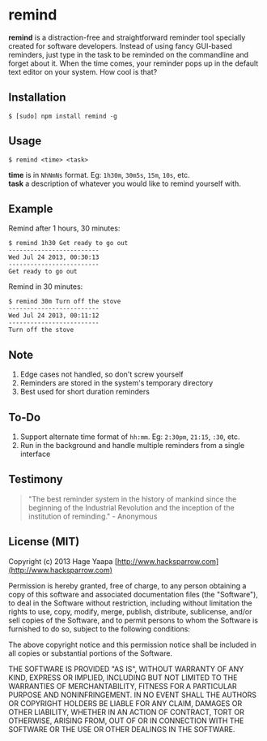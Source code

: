 remind
======

**remind** is a distraction-free and straightforward reminder tool specially created for software developers. Instead of using fancy GUI-based reminders, just type in the task to be reminded on the commandline and forget about it. When the time comes, your reminder pops up in the default text editor on your system. How cool is that?

## Installation

    $ [sudo] npm install remind -g

## Usage

    $ remind <time> <task>

**time** is in `NhNmNs` format. Eg: `1h30m`, `30m5s`, `15m`, `10s`, etc.   
**task** a description of whatever you would like to remind yourself with.

## Example

Remind after 1 hours, 30 minutes:

    $ remind 1h30 Get ready to go out
    -------------------------
    Wed Jul 24 2013, 00:30:13
    -------------------------
    Get ready to go out

Remind in 30 minutes:

    $ remind 30m Turn off the stove
    -------------------------
    Wed Jul 24 2013, 00:11:12
    -------------------------
    Turn off the stove

## Note

1. Edge cases not handled, so don't screw yourself
2. Reminders are stored in the system's temporary directory
3. Best used for short duration reminders

## To-Do

1. Support alternate time format of `hh:mm`. Eg: `2:30pm`, `21:15`, `:30`, etc.
2. Run in the background and handle multiple reminders from a single interface

## Testimony

> "The best reminder system in the history of mankind since the beginning of the Industrial Revolution and the inception of the institution of reminding." - Anonymous

## License (MIT)

Copyright (c) 2013 Hage Yaapa [http://www.hacksparrow.com](http://www.hacksparrow.com)

Permission is hereby granted, free of charge, to any person obtaining a copy
of this software and associated documentation files (the "Software"), to deal
in the Software without restriction, including without limitation the rights
to use, copy, modify, merge, publish, distribute, sublicense, and/or sell
copies of the Software, and to permit persons to whom the Software is
furnished to do so, subject to the following conditions:

The above copyright notice and this permission notice shall be included in
all copies or substantial portions of the Software.

THE SOFTWARE IS PROVIDED "AS IS", WITHOUT WARRANTY OF ANY KIND, EXPRESS OR
IMPLIED, INCLUDING BUT NOT LIMITED TO THE WARRANTIES OF MERCHANTABILITY,
FITNESS FOR A PARTICULAR PURPOSE AND NONINFRINGEMENT. IN NO EVENT SHALL THE
AUTHORS OR COPYRIGHT HOLDERS BE LIABLE FOR ANY CLAIM, DAMAGES OR OTHER
LIABILITY, WHETHER IN AN ACTION OF CONTRACT, TORT OR OTHERWISE, ARISING FROM, OUT OF OR IN CONNECTION WITH THE SOFTWARE OR THE USE OR OTHER DEALINGS IN THE SOFTWARE.